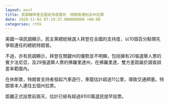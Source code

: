 ```yaml
---
layout: post
title: 民調稱拜登全國支持度領先　特朗普連到五州拉票　
date: 2020-11-02 07:19:37.000000000 +08:00
categories: rthk
---
```


美國一項民調顯示，民主黨總統候選人拜登在全國的支持度，以10個百分點領先爭取連任的總統特朗普。

不過，亦有民調顯示，拜登在關鍵州的優勢並不明顯，包括擁有20張選舉人票的賓夕法尼亞，及29張選舉人票的佛羅里達州，在佛羅里達，雙方差距屬於調查誤差率範圍內。

在休斯敦，特朗普支持者發起汽車遊行，車龍估計超過11公里，導致交通擠塞。特朗普本人連往五個州拉票。

距離正式投票前兩天，估計已經有超過9100萬選民提早投票。
